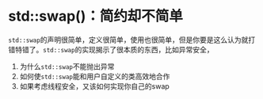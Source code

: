 # std::swap()：简约却不简单

`std::swap`的声明很简单，定义很简单，使用也很简单，但是你要是这么认为就打错特错了。`std::swap`的实现揭示了很本质的东西，比如异常安全，

1. 为什么`std::swap`不能抛出异常
2. 如何使`std::swap`能和用户自定义的类高效地合作
3. 如果考虑线程安全，又该如何实现你自己的swap

